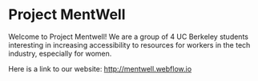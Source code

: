 # Project MentWell

Welcome to Project Mentwell! We are a group of 4 UC Berkeley students interesting in increasing accessibility to resources for workers in the tech industry, especially for women.

Here is a link to our website: <http://mentwell.webflow.io>
